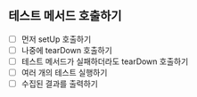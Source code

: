 ## 테스트 메서드 호출하기

- [ ] 먼저 setUp 호출하기
- [ ] 나중에 tearDown 호출하기
- [ ] 테스트 메서드가 실패하더라도 tearDown 호출하기
- [ ] 여러 개의 테스트 실행하기
- [ ] 수집된 결과를 출력하기